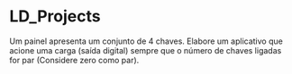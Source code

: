 # LD_Projects
Um painel apresenta um conjunto de 4 chaves. Elabore um aplicativo que acione uma carga (saída digital) sempre que o número de chaves ligadas for par (Considere zero como par).
